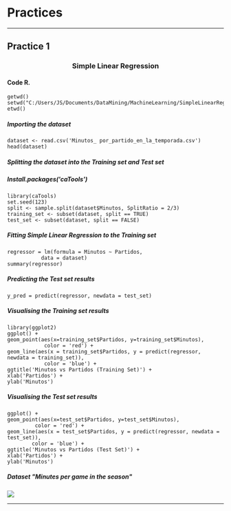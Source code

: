 # Practices
---
## Practice 1
### <html><H3 align="center"> Simple Linear Regression </H3></html>
#### Code R.
    getwd()
    setwd("C:/Users/JS/Documents/DataMining/MachineLearning/SimpleLinearRegression")
    etwd()
##### Importing the dataset
    dataset <- read.csv('Minutos_ por_partido_en_la_temporada.csv')
    head(dataset)
##### Splitting the dataset into the Training set and Test set
##### Install.packages('caTools')
    library(caTools)
    set.seed(123)
    split <- sample.split(dataset$Minutos, SplitRatio = 2/3)
    training_set <- subset(dataset, split == TRUE)
    test_set <- subset(dataset, split == FALSE)
##### Fitting Simple Linear Regression to the Training set
    regressor = lm(formula = Minutos ~ Partidos,
               data = dataset)
    summary(regressor)
##### Predicting the Test set results
    y_pred = predict(regressor, newdata = test_set)
##### Visualising the Training set results
    library(ggplot2)
    ggplot() +
    geom_point(aes(x=training_set$Partidos, y=training_set$Minutos),
                color = 'red') +
    geom_line(aes(x = training_set$Partidos, y = predict(regressor, newdata = training_set)),
                color = 'blue') +
    ggtitle('Minutos vs Partidos (Training Set)') +
    xlab('Partidos') +
    ylab('Minutos')
##### Visualising the Test set results
    ggplot() +
    geom_point(aes(x=test_set$Partidos, y=test_set$Minutos),
             color = 'red') +
    geom_line(aes(x = test_set$Partidos, y = predict(regressor, newdata = test_set)),
            color = 'blue') +
    ggtitle('Minutos vs Partidos (Test Set)') +
    xlab('Partidos') +
    ylab('Minutos')
##### Dataset "Minutes per game in the season"
<html><img align="center" src="https://www.example.com/images/dinosaur.jpg"></html>

---
